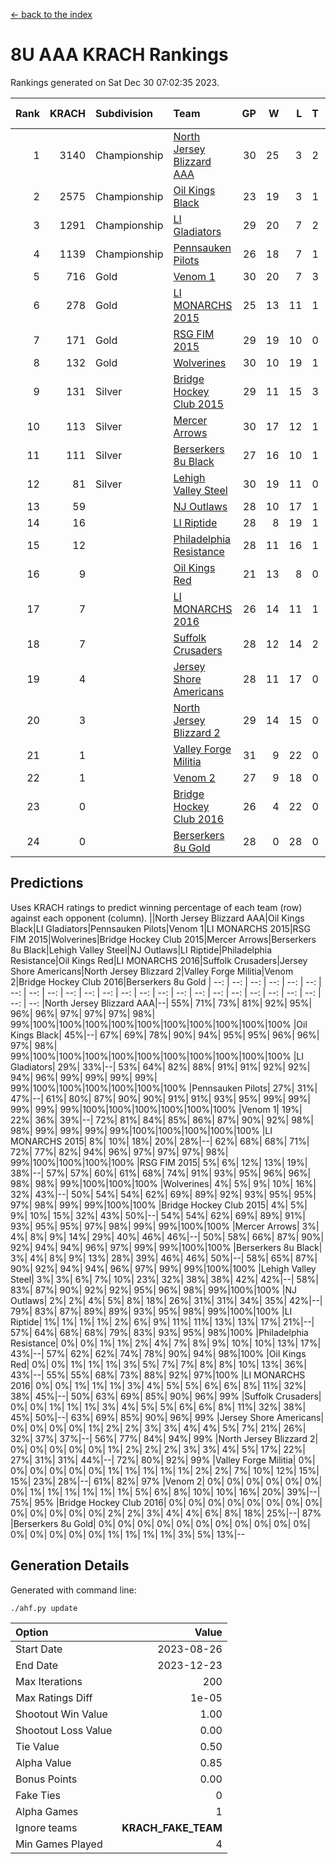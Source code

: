 [<- back to the index](readme.md)
# 8U AAA KRACH Rankings
Rankings generated on Sat Dec 30 07:02:35 2023.

Rank|KRACH|Subdivision|Team|GP|W|L|T|OTW|OTL|SoS|Exp Wins|Win Diff
---:|---:|:---|:---|---:|---:|---:|---:|---:|---:|---:|---:|---:
1|3140|Championship|[North Jersey Blizzard AAA](https://gamesheetstats.com/seasons/3659/teams/140205/schedule)|30|25|3|2|0|0|590|26.8|-0.0
2|2575|Championship|[Oil Kings Black](https://gamesheetstats.com/seasons/3659/teams/140206/schedule)|23|19|3|1|1|0|634|20.3|-0.0
3|1291|Championship|[LI Gladiators](https://gamesheetstats.com/seasons/3659/teams/140201/schedule)|29|20|7|2|1|0|891|21.8|-0.0
4|1139|Championship|[Pennsauken Pilots](https://gamesheetstats.com/seasons/3659/teams/140208/schedule)|26|18|7|1|0|0|826|19.3|-0.0
5|716|Gold|[Venom 1](https://gamesheetstats.com/seasons/3659/teams/140213/schedule)|30|20|7|3|2|1|681|22.3|-0.0
6|278|Gold|[LI MONARCHS 2015](https://gamesheetstats.com/seasons/3659/teams/140198/schedule)|25|13|11|1|0|0|725|14.3|-0.0
7|171|Gold|[RSG FIM 2015](https://gamesheetstats.com/seasons/3659/teams/140210/schedule)|29|19|10|0|0|1|523|19.8|-0.0
8|132|Gold|[Wolverines](https://gamesheetstats.com/seasons/3659/teams/140215/schedule)|30|10|19|1|0|2|932|11.3|-0.0
9|131|Silver|[Bridge Hockey Club 2015](https://gamesheetstats.com/seasons/3659/teams/140194/schedule)|29|11|15|3|1|3|639|13.3|-0.0
10|113|Silver|[Mercer Arrows](https://gamesheetstats.com/seasons/3659/teams/140202/schedule)|30|17|12|1|2|1|320|18.3|-0.0
11|111|Silver|[Berserkers 8u Black](https://gamesheetstats.com/seasons/3659/teams/140192/schedule)|27|16|10|1|0|0|373|17.3|-0.0
12|81|Silver|[Lehigh Valley Steel](https://gamesheetstats.com/seasons/3659/teams/140197/schedule)|30|19|11|0|2|0|373|19.8|-0.0
13|59||[NJ Outlaws](https://gamesheetstats.com/seasons/3659/teams/140203/schedule)|28|10|17|1|1|2|684|11.3|-0.0
14|16||[LI Riptide](https://gamesheetstats.com/seasons/3659/teams/140200/schedule)|28|8|19|1|0|0|603|9.4|0.0
15|12||[Philadelphia Resistance](https://gamesheetstats.com/seasons/3659/teams/140209/schedule)|28|11|16|1|0|0|154|12.4|0.0
16|9||[Oil Kings Red](https://gamesheetstats.com/seasons/3659/teams/140207/schedule)|21|13|8|0|0|1|22|13.9|0.0
17|7||[LI MONARCHS 2016](https://gamesheetstats.com/seasons/3659/teams/140199/schedule)|26|14|11|1|2|0|27|15.4|0.0
18|7||[Suffolk Crusaders](https://gamesheetstats.com/seasons/3659/teams/140211/schedule)|28|12|14|2|2|1|89|13.9|0.0
19|4||[Jersey Shore Americans](https://gamesheetstats.com/seasons/3659/teams/140196/schedule)|28|11|17|0|0|2|109|11.9|0.0
20|3||[North Jersey Blizzard 2](https://gamesheetstats.com/seasons/3659/teams/140204/schedule)|29|14|15|0|2|2|21|14.9|0.0
21|1||[Valley Forge Militia](https://gamesheetstats.com/seasons/3659/teams/140212/schedule)|31|9|22|0|0|1|146|9.9|0.0
22|1||[Venom 2](https://gamesheetstats.com/seasons/3659/teams/140214/schedule)|27|9|18|0|1|0|24|9.9|0.0
23|0||[Bridge Hockey Club 2016](https://gamesheetstats.com/seasons/3659/teams/140195/schedule)|26|4|22|0|0|0|20|4.9|0.0
24|0||[Berserkers 8u Gold](https://gamesheetstats.com/seasons/3659/teams/140193/schedule)|28|0|28|0|0|0|10|0.9|0.0

## Predictions
Uses KRACH ratings to predict winning percentage of each team (row) against each opponent (column).
||North Jersey Blizzard AAA|Oil Kings Black|LI Gladiators|Pennsauken Pilots|Venom 1|LI MONARCHS 2015|RSG FIM 2015|Wolverines|Bridge Hockey Club 2015|Mercer Arrows|Berserkers 8u Black|Lehigh Valley Steel|NJ Outlaws|LI Riptide|Philadelphia Resistance|Oil Kings Red|LI MONARCHS 2016|Suffolk Crusaders|Jersey Shore Americans|North Jersey Blizzard 2|Valley Forge Militia|Venom 2|Bridge Hockey Club 2016|Berserkers 8u Gold
| --: | --: | --: | --: | --: | --: | --: | --: | --: | --: | --: | --: | --: | --: | --: | --: | --: | --: | --: | --: | --: | --: | --: | --: | --: 
|North Jersey Blizzard AAA|--| 55%| 71%| 73%| 81%| 92%| 95%| 96%| 96%| 97%| 97%| 97%| 98%| 99%|100%|100%|100%|100%|100%|100%|100%|100%|100%|100%
|Oil Kings Black| 45%|--| 67%| 69%| 78%| 90%| 94%| 95%| 95%| 96%| 96%| 97%| 98%| 99%|100%|100%|100%|100%|100%|100%|100%|100%|100%|100%
|LI Gladiators| 29%| 33%|--| 53%| 64%| 82%| 88%| 91%| 91%| 92%| 92%| 94%| 96%| 99%| 99%| 99%| 99%| 99%|100%|100%|100%|100%|100%|100%
|Pennsauken Pilots| 27%| 31%| 47%|--| 61%| 80%| 87%| 90%| 90%| 91%| 91%| 93%| 95%| 99%| 99%| 99%| 99%| 99%|100%|100%|100%|100%|100%|100%
|Venom 1| 19%| 22%| 36%| 39%|--| 72%| 81%| 84%| 85%| 86%| 87%| 90%| 92%| 98%| 98%| 99%| 99%| 99%| 99%|100%|100%|100%|100%|100%
|LI MONARCHS 2015|  8%| 10%| 18%| 20%| 28%|--| 62%| 68%| 68%| 71%| 72%| 77%| 82%| 94%| 96%| 97%| 97%| 97%| 98%| 99%|100%|100%|100%|100%
|RSG FIM 2015|  5%|  6%| 12%| 13%| 19%| 38%|--| 57%| 57%| 60%| 61%| 68%| 74%| 91%| 93%| 95%| 96%| 96%| 98%| 98%| 99%|100%|100%|100%
|Wolverines|  4%|  5%|  9%| 10%| 16%| 32%| 43%|--| 50%| 54%| 54%| 62%| 69%| 89%| 92%| 93%| 95%| 95%| 97%| 98%| 99%| 99%|100%|100%
|Bridge Hockey Club 2015|  4%|  5%|  9%| 10%| 15%| 32%| 43%| 50%|--| 54%| 54%| 62%| 69%| 89%| 91%| 93%| 95%| 95%| 97%| 98%| 99%| 99%|100%|100%
|Mercer Arrows|  3%|  4%|  8%|  9%| 14%| 29%| 40%| 46%| 46%|--| 50%| 58%| 66%| 87%| 90%| 92%| 94%| 94%| 96%| 97%| 99%| 99%|100%|100%
|Berserkers 8u Black|  3%|  4%|  8%|  9%| 13%| 28%| 39%| 46%| 46%| 50%|--| 58%| 65%| 87%| 90%| 92%| 94%| 94%| 96%| 97%| 99%| 99%|100%|100%
|Lehigh Valley Steel|  3%|  3%|  6%|  7%| 10%| 23%| 32%| 38%| 38%| 42%| 42%|--| 58%| 83%| 87%| 90%| 92%| 92%| 95%| 96%| 98%| 99%|100%|100%
|NJ Outlaws|  2%|  2%|  4%|  5%|  8%| 18%| 26%| 31%| 31%| 34%| 35%| 42%|--| 79%| 83%| 87%| 89%| 89%| 93%| 95%| 98%| 99%|100%|100%
|LI Riptide|  1%|  1%|  1%|  1%|  2%|  6%|  9%| 11%| 11%| 13%| 13%| 17%| 21%|--| 57%| 64%| 68%| 68%| 79%| 83%| 93%| 95%| 98%|100%
|Philadelphia Resistance|  0%|  0%|  1%|  1%|  2%|  4%|  7%|  8%|  9%| 10%| 10%| 13%| 17%| 43%|--| 57%| 62%| 62%| 74%| 78%| 90%| 94%| 98%|100%
|Oil Kings Red|  0%|  0%|  1%|  1%|  1%|  3%|  5%|  7%|  7%|  8%|  8%| 10%| 13%| 36%| 43%|--| 55%| 55%| 68%| 73%| 88%| 92%| 97%|100%
|LI MONARCHS 2016|  0%|  0%|  1%|  1%|  1%|  3%|  4%|  5%|  5%|  6%|  6%|  8%| 11%| 32%| 38%| 45%|--| 50%| 63%| 69%| 85%| 90%| 96%| 99%
|Suffolk Crusaders|  0%|  0%|  1%|  1%|  1%|  3%|  4%|  5%|  5%|  6%|  6%|  8%| 11%| 32%| 38%| 45%| 50%|--| 63%| 69%| 85%| 90%| 96%| 99%
|Jersey Shore Americans|  0%|  0%|  0%|  0%|  1%|  2%|  2%|  3%|  3%|  4%|  4%|  5%|  7%| 21%| 26%| 32%| 37%| 37%|--| 56%| 77%| 84%| 94%| 99%
|North Jersey Blizzard 2|  0%|  0%|  0%|  0%|  0%|  1%|  2%|  2%|  2%|  3%|  3%|  4%|  5%| 17%| 22%| 27%| 31%| 31%| 44%|--| 72%| 80%| 92%| 99%
|Valley Forge Militia|  0%|  0%|  0%|  0%|  0%|  0%|  1%|  1%|  1%|  1%|  1%|  2%|  2%|  7%| 10%| 12%| 15%| 15%| 23%| 28%|--| 61%| 82%| 97%
|Venom 2|  0%|  0%|  0%|  0%|  0%|  0%|  0%|  1%|  1%|  1%|  1%|  1%|  1%|  5%|  6%|  8%| 10%| 10%| 16%| 20%| 39%|--| 75%| 95%
|Bridge Hockey Club 2016|  0%|  0%|  0%|  0%|  0%|  0%|  0%|  0%|  0%|  0%|  0%|  0%|  0%|  2%|  2%|  3%|  4%|  4%|  6%|  8%| 18%| 25%|--| 87%
|Berserkers 8u Gold|  0%|  0%|  0%|  0%|  0%|  0%|  0%|  0%|  0%|  0%|  0%|  0%|  0%|  0%|  0%|  0%|  1%|  1%|  1%|  1%|  3%|  5%| 13%|--

## Generation Details

Generated with command line:
```
./ahf.py update
```

| Option | Value |
| :----- | ----: |
| Start Date | 2023-08-26 |
| End Date | 2023-12-23 |
| Max Iterations | 200 |
| Max Ratings Diff | 1e-05 |
| Shootout Win Value | 1.00 |
| Shootout Loss Value | 0.00 |
| Tie Value | 0.50 |
| Alpha Value | 0.85 |
| Bonus Points | 0.00 |
| Fake Ties | 0 |
| Alpha Games | 1 |
| Ignore teams | __KRACH_FAKE_TEAM__ |
| Min Games Played | 4 |

